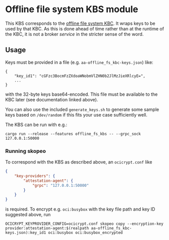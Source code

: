 # Offline file system KBS module

This KBS corresponds to the [offline file system KBC](../../../../src/kbc_modules/offline_fs_kbc/README.md).
It wraps keys to be used by that KBC.
As this is done ahead of time rather than at the runtime of the KBC, it is not a broker _service_ in the stricter sense of the word.

## Usage

Keys must be provided in a file (e.g. `aa-offline_fs_kbc-keys.json`) like:
```
{
    "key_id1": "cGFzc3BocmFzZXdoaWNobmVlZHN0b2JlMzJieXRlcyE=",
    ...
}
```

with the 32-byte keys base64-encoded.
This file must be available to the KBC later (see documentation linked above).

You can also use the included `generate_keys.sh` to generate some sample keys based on `/dev/random` if this fits your use case sufficiently well.

The KBS can be run with e.g.:
```
cargo run --release --features offline_fs_kbs -- --grpc_sock 127.0.0.1:50000
```

### Running skopeo

To correspond with the KBS as described above, an `ocicrypt.conf` like
```json
{
    "key-providers": {
        "attestation-agent": {
            "grpc": "127.0.0.1:50000"
        }
    }
}
```

is required.
To encrypt e.g. `oci:busybox` with the key file path and key ID suggested above, run
```
OCICRYPT_KEYPROVIDER_CONFIG=ocicrypt.conf skopeo copy --encryption-key provider:attestation-agent:$(realpath aa-offline_fs_kbc-keys.json):key_id1 oci:busybox oci:busybox_encrypted
```
